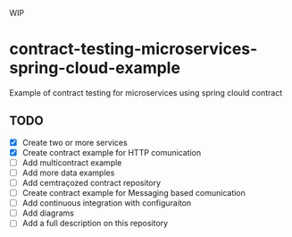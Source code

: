 WIP

# contract-testing-microservices-spring-cloud-example

Example of contract testing for microservices using spring clould contract

## TODO

 - [x] Create two or more services
 - [x] Create contract example for HTTP comunication
 - [ ] Add multicontract example
 - [ ] Add more data examples
 - [ ] Add cemtraçozed contract repository
 - [ ] Create contract example for Messaging based comunication
 - [ ] Add continuous integration with configuraiton
 - [ ] Add diagrams
 - [ ] Add a full description on this repository
